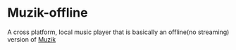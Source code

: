# Muzik-offline
A cross platform, local music player that is basically an offline(no streaming) version of <a href="https://github.com/waveyboym/Muzik">Muzik</a>
